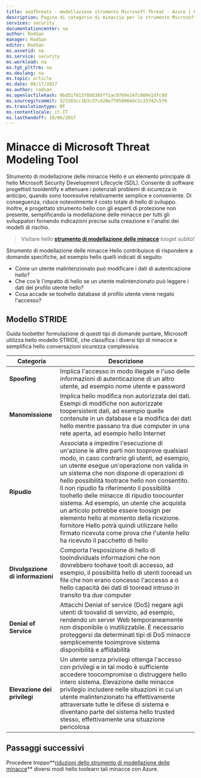 ```yaml
---
title: aaaThreats - modellazione strumento Microsoft Threat - Azure | Documenti Microsoft
description: Pagina di categoria di minaccia per lo strumento Microsoft Threat modellazione hello, che contiene le categorie per tutti esposti generato minacce.
services: security
documentationcenter: na
author: RodSan
manager: RodSan
editor: RodSan
ms.assetid: na
ms.service: security
ms.workload: na
ms.tgt_pltfrm: na
ms.devlang: na
ms.topic: article
ms.date: 08/17/2017
ms.author: rodsan
ms.openlocfilehash: 0bd51f81370b6385ff1ac9769e34fc089e1dfc9d
ms.sourcegitcommit: 523283cc1b3c37c428e77850964dc1c33742c5f0
ms.translationtype: MT
ms.contentlocale: it-IT
ms.lasthandoff: 10/06/2017
---
```

# <a name="microsoft-threat-modeling-tool-threats"></a>Minacce di Microsoft Threat Modeling Tool

Strumento di modellazione delle minacce Hello è un elemento principale di hello Microsoft Security Development Lifecycle (SDL). Consente di software progettisti tooidentify e attenuare i potenziali problemi di sicurezza in anticipo, quando sono tooresolve relativamente semplice e conveniente. Di conseguenza, riduce notevolmente il costo totale di hello di sviluppo. Inoltre, è progettato strumento hello con gli esperti di protezione non presente, semplificando la modellazione delle minacce per tutti gli sviluppatori fornendo indicazioni precise sulla creazione e l'analisi dei modelli di rischio.

> Visitare hello  **[strumento di modellazione delle minacce](./azure-security-threat-modeling-tool.md)**  tooget subito!

Strumento di modellazione delle minacce Hello contribuisce di rispondere a domande specifiche, ad esempio hello quelli indicati di seguito:

* Come un utente malintenzionato può modificare i dati di autenticazione hello?
* Che cos'è l'impatto di hello se un utente malintenzionato può leggere i dati del profilo utente hello?
* Cosa accade se toohello database di profilo utente viene negato l'accesso?

## <a name="stride-model"></a>Modello STRIDE

Guida toobetter formulazione di questi tipi di domande puntare, Microsoft utilizza hello modello STRIDE, che classifica i diversi tipi di minacce e semplifica hello conversazioni sicurezza complessiva.

| Categoria | Descrizione |
| -------- | ----------- |
| **Spoofing** | Implica l'accesso in modo illegale e l'uso delle informazioni di autenticazione di un altro utente, ad esempio nome utente e password |
| **Manomissione** | Implica hello modifica non autorizzata dei dati. Esempi di modifiche non autorizzate toopersistent dati, ad esempio quelle contenute in un database e la modifica dei dati hello mentre passano tra due computer in una rete aperta, ad esempio hello Internet |
| **Ripudio** | Associata a impedire l'esecuzione di un'azione le altre parti non tooprove qualsiasi modo, in caso contrario gli utenti, ad esempio, un utente esegue un'operazione non valida in un sistema che non dispone di operazioni di hello possibilità tootrace hello non consentito. Il non ripudio fa riferimento il possibilità toohello delle minacce di ripudio toocounter sistema. Ad esempio, un utente che acquista un articolo potrebbe essere toosign per elemento hello al momento della ricezione. fornitore Hello potrà quindi utilizzare hello firmato ricevuta come prova che l'utente hello ha ricevuto il pacchetto di hello |
| **Divulgazione di informazioni** | Comporta l'esposizione di hello di tooindividuals informazioni che non dovrebbero toohave tooit di accesso, ad esempio, il possibilità hello di utenti tooread un file che non erano concesso l'accesso a o hello capacità dei dati di tooread intruso in transito tra due computer |
| **Denial of Service** | Attacchi Denial of service (DoS) negare agli utenti di toovalid di servizio, ad esempio, rendendo un server Web temporaneamente non disponibile o inutilizzabile. È necessario proteggersi da determinati tipi di DoS minacce semplicemente tooimprove sistema disponibilità e affidabilità |
| **Elevazione dei privilegi** | Un utente senza privilegi ottenga l'accesso con privilegi e in tal modo è sufficiente accedere toocompromise o distruggere hello intero sistema. Elevazione delle minacce privilegio includere nelle situazioni in cui un utente malintenzionato ha effettivamente attraversate tutte le difese di sistema e diventano parte del sistema hello trusted stesso, effettivamente una situazione pericolosa |

## <a name="next-steps"></a>Passaggi successivi

Procedere troppo**[riduzioni dello strumento di modellazione delle minacce](./azure-security-threat-modeling-tool-mitigations.md)**  diversi modi hello toolearn tali minacce con Azure.
